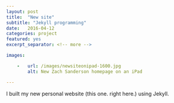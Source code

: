 ```yaml
---
layout: post
title:  "New site"
subtitle: "Jekyll programming"
date:   2016-04-12
categories: project
featured: yes
excerpt_separator: <!-- more -->

images:

    -   url: /images/newsiteonipad-1600.jpg
        alt: New Zach Sanderson homepage on an iPad

---
```


I built my new personal website (this one. right here.) using Jekyll.